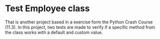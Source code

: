 # Test Employee class
That is another project based in a exercise form the Python Crash Course (11.3). In this project, two tests are made to verify if a specific method from the class works with a default and custom value.